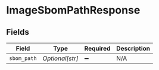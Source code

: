 # ImageSbomPathResponse


## Fields

| Field              | Type               | Required           | Description        |
| ------------------ | ------------------ | ------------------ | ------------------ |
| `sbom_path`        | *Optional[str]*    | :heavy_minus_sign: | N/A                |